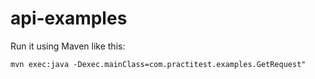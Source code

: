 # api-examples

Run it using Maven like this:

```
mvn exec:java -Dexec.mainClass=com.practitest.examples.GetRequest"
```
